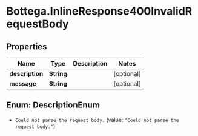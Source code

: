 # Bottega.InlineResponse400InvalidRequestBody

## Properties

Name | Type | Description | Notes
------------ | ------------- | ------------- | -------------
**description** | **String** |  | [optional] 
**message** | **String** |  | [optional] 



## Enum: DescriptionEnum


* `Could not parse the request body.` (value: `"Could not parse the request body."`)




